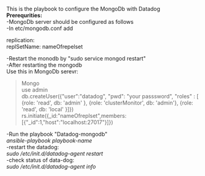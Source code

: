 This is the playbook to configure the MongoDb with Datadog<br>
<b>Prerequrities:</b><br>
-MongoDb server should be configured as follows<br>
-In etc/mongodb.conf  add <br>

replication:<br>
             replSetName: nameOfrepelset <br>

-Restart the monodb by "sudo service mongod restart"<br>
-After restarting the mongodb  <br>
Use this in MongoDb serevr:<br>
>Mongo<br>
>use admin<br>
>db.createUser({"user":"datadog", "pwd": "your passsword", "roles" : [ {role: 'read', db: 'admin' }, {role: 'clusterMonitor', db: 'admin'}, {role: 'read', db: 'local' }]})<br>
>rs.initiate({_id:"nameOfreplset",members:[{"_id":1,"host":"localhost:27017"}]})


-Run  the  playbook "Datadog-mongodb" <br>
 <i>ansible-playbook playbook-name</i><br>
 -restart the datadog:<br>
    <i>sudo /etc/init.d/datadog-agent restart</i><br>
 -check status of data-dog: <br>
     <i>sudo /etc/init.d/datadog-agent info<i><br>

     
